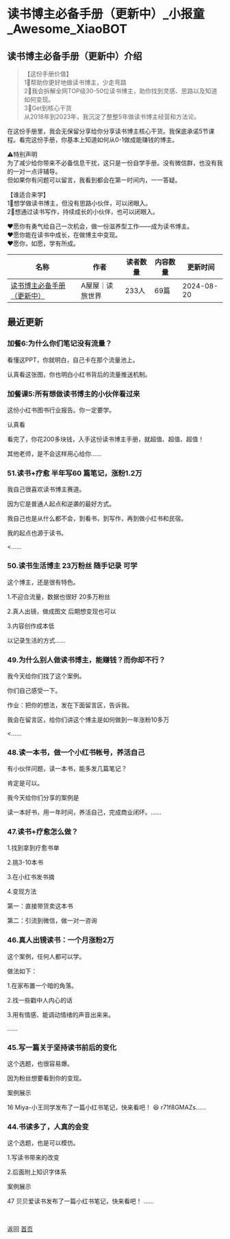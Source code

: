 # 读书博主必备手册（更新中）_小报童_Awesome_XiaoBOT

## 读书博主必备手册（更新中）介绍
> 【这份手册价值】    
1⃣️帮助你更好地做读书博主，少走弯路    
2⃣️我会拆解全网TOP级30-50位读书博主，助你找到灵感、思路以及知道如何变现。    
3⃣️Get到核心干货    
从2018年到2023年，我沉淀了整整5年做读书博主经营和方法论。    
    
在这份手册里，我会无保留分享给你分享读书博主核心干货。我保底承诺5节课程。看完这份手册，你基本上知道如何从0-1做成能赚钱的博主。    
    
⚠️特别声明    
为了减少给你带来不必备信息干扰，这只是一份自学手册。没有微信群，也没有我的一对一点评辅导。    
但如果你有问题可以留言，我看到都会在第一时间内，一一答疑。    
    
【谁适合来学】    
1⃣️想学做读书博主，但没有思路小伙伴，可以闭眼入。    
2⃣️想通过读书写作，持续成长的小伙伴，也可以闭眼入。    
    
❤️愿你有勇气给自己一次机会，做一份滋养型工作——成为读书博主。    
❤️愿你能在读书中成长，在做博主中变现。    
❤️愿你，如愿，学有所成。  
  


|名称|作者|读者数量|内容数量|更新时间|
|---|---|---|---|---|
|[读书博主必备手册（更新中）](https://xiaobot.net/p/wuwudushuy?refer=0b133df9-27dc-423b-8101-639049001c13)|A屋屋｜读旅世界|233人|69篇|2024-08-20|

## 最近更新
### 加餐6:为什么你们笔记没有流量？

看懂这PPT，你就明白，自己卡在那个流量池上。

认真看这张图，你也明白小红书背后的流量推送机制。

### 加餐课5:所有想做读书博主的小伙伴看过来

这份小红书图书行业报告。你一定要学。

认真看

看完了，你花200多块钱，入手这份读书博主手册，就超值、超值、超值！

其他老师，是不会这样用心给你......

### 51.读书+疗愈 半年写60 篇笔记，涨粉1.2万

我自己很喜欢读书博主赛道。

因为它是普通人起点和逆袭的最好方式。

我自己也是从什么都不会，到看书，到写作，再到做小红书和民宿。

我的起点也源于读书。

<......

### 50.读书生活博主 23万粉丝 随手记录 可学

这个博主，还是很有特色。

1.不迎合流量，数据也很好 20多万粉丝

2.真人出镜，做成图文 后期想变现也可以

3.内容创作成本低

以记录生活的方式......

### 49.为什么别人做读书博主，能赚钱？而你却不行？

我今天给你们找了这个案例。

你们自己感受一下。

作业：把你的想法，发在下面留言区，告诉我。

我会在留言区，给你们讲这个博主是如何做到一年涨粉10多万

<......

### 48.读一本书，做一个小红书帐号，养活自己

有小伙伴问题，读一本书，能多发几篇笔记？

肯定是可以。

我今天给你们分享的案例是

读一本好书，用一年时间，养活自己，完成商业闭环。......

### 47.读书+疗愈怎么做？

1.找到拿到疗愈书单

2.挑3-10本书

3.在小红书发书摘

4.变现方法

第一：直接带货卖这本书

第二：引流到微信，做一对一咨询

### 46.真人出镜读书：一个月涨粉2万

这个案例，任何人都可以学。

做法如下：

1.在家布置一个暗的角落。

2.找一些戳中人内心的话

3.用有情感、能调动情绪的声音出来来。

......

### 45.写一篇关于坚持读书前后的变化

这个选题，也很容易爆。

因为粉丝想要看到你的变现。

案例展示

16 Miya-小王同学发布了一篇小红书笔记，快来看吧！ 😆 r71f8GMAZs......

### 44.书读多了，人真的会变

这个选题，也是可以模仿。

1.写读书带来的改变

2.后面附上知识字体系

案例展示

47 贝贝爱读书发布了一篇小红书笔记，快来看吧！ ......


<a href="https://github.com/Reno9527/awesome-xiaobot" style="color: white; text-decoration: none;">awesome-xiaobot</a>

返回 [首页](../README.md)
